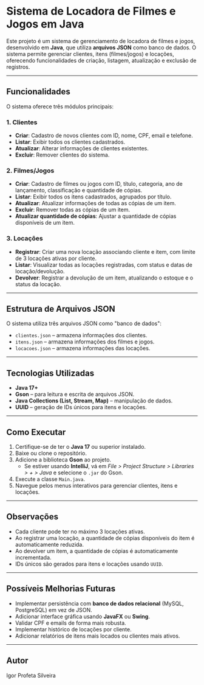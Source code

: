 # Sistema de Locadora de Filmes e Jogos em Java

Este projeto é um sistema de gerenciamento de locadora de filmes e jogos, desenvolvido em **Java**, que utiliza **arquivos JSON** como banco de dados. O sistema permite gerenciar clientes, itens (filmes/jogos) e locações, oferecendo funcionalidades de criação, listagem, atualização e exclusão de registros.

---

## Funcionalidades

O sistema oferece três módulos principais:

### 1. Clientes
- **Criar**: Cadastro de novos clientes com ID, nome, CPF, email e telefone.
- **Listar**: Exibir todos os clientes cadastrados.
- **Atualizar**: Alterar informações de clientes existentes.
- **Excluir**: Remover clientes do sistema.

### 2. Filmes/Jogos
- **Criar**: Cadastro de filmes ou jogos com ID, título, categoria, ano de lançamento, classificação e quantidade de cópias.
- **Listar**: Exibir todos os itens cadastrados, agrupados por título.
- **Atualizar**: Atualizar informações de todas as cópias de um item.
- **Excluir**: Remover todas as cópias de um item.
- **Atualizar quantidade de cópias**: Ajustar a quantidade de cópias disponíveis de um item.

### 3. Locações
- **Registrar**: Criar uma nova locação associando cliente e item, com limite de 3 locações ativas por cliente.
- **Listar**: Visualizar todas as locações registradas, com status e datas de locação/devolução.
- **Devolver**: Registrar a devolução de um item, atualizando o estoque e o status da locação.

---

## Estrutura de Arquivos JSON

O sistema utiliza três arquivos JSON como "banco de dados":

- `clientes.json` – armazena informações dos clientes.
- `itens.json` – armazena informações dos filmes e jogos.
- `locacoes.json` – armazena informações das locações.

---

## Tecnologias Utilizadas

- **Java 17+**
- **Gson** – para leitura e escrita de arquivos JSON.
- **Java Collections (List, Stream, Map)** – manipulação de dados.
- **UUID** – geração de IDs únicos para itens e locações.

---

## Como Executar

1. Certifique-se de ter o **Java 17** ou superior instalado.
2. Baixe ou clone o repositório.
3. Adicione a biblioteca **Gson** ao projeto.  
   - Se estiver usando **IntelliJ**, vá em *File > Project Structure > Libraries > + > Java* e selecione o `.jar` do Gson.
4. Execute a classe `Main.java`.
5. Navegue pelos menus interativos para gerenciar clientes, itens e locações.

---

## Observações

- Cada cliente pode ter no máximo 3 locações ativas.
- Ao registrar uma locação, a quantidade de cópias disponíveis do item é automaticamente reduzida.
- Ao devolver um item, a quantidade de cópias é automaticamente incrementada.
- IDs únicos são gerados para itens e locações usando `UUID`.

---

## Possíveis Melhorias Futuras

- Implementar persistência com **banco de dados relacional** (MySQL, PostgreSQL) em vez de JSON.
- Adicionar interface gráfica usando **JavaFX** ou **Swing**.
- Validar CPF e emails de forma mais robusta.
- Implementar histórico de locações por cliente.
- Adicionar relatórios de itens mais locados ou clientes mais ativos.

---

## Autor

Igor Profeta Silveira  

